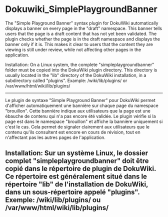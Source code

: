 # Dokuwiki_SimplePlaygroundBanner


The "Simple Playground Banner" syntax plugin for DokuWiki automatically displays a banner on every page in the "draft" namespace. This banner tells users that the page is a draft content that has not yet been validated. The plugin checks whether the page is in the draft namespace and displays the banner only if it is. This makes it clear to users that the content they are viewing is still under review, while not affecting other pages in the application.

Installation: On a Linux system, the complete "simpleplaygroundbanner" folder must be copied into the DokuWiki plugin directory. This directory is usually located in the "lib" directory of the DokuWiki installation, in a subdirectory called "plugins". Example: /wiki/lib/plugins/ or /var/www/html/wiki/lib/plugins/

------------

Le plugin de syntaxe "Simple Playground Banner" pour DokuWiki permet d'afficher automatiquement une bannière sur chaque page du namespace "brouillon". Cette bannière indique aux utilisateurs que la page est une ébauche de contenu qui n'a pas encore été validée. Le plugin vérifie si la page est dans le namespace "brouillon" et affiche la bannière uniquement si c'est le cas. Cela permet de signaler clairement aux utilisateurs que le contenu qu'ils consultent est encore en cours de révision, tout en n'affectant pas les autres pages de l'application.

Installation:
Sur un système Linux, le dossier complet "simpleplaygroundbanner" doit être copié dans le répertoire de plugin de DokuWiki.
Ce répertoire est généralement situé dans le répertoire "lib" de l'installation de DokuWiki, dans un sous-répertoire appelé "plugins". Exemple:  /wiki/lib/plugins/ ou  /var/www/html/wiki/lib/plugins/
------------

